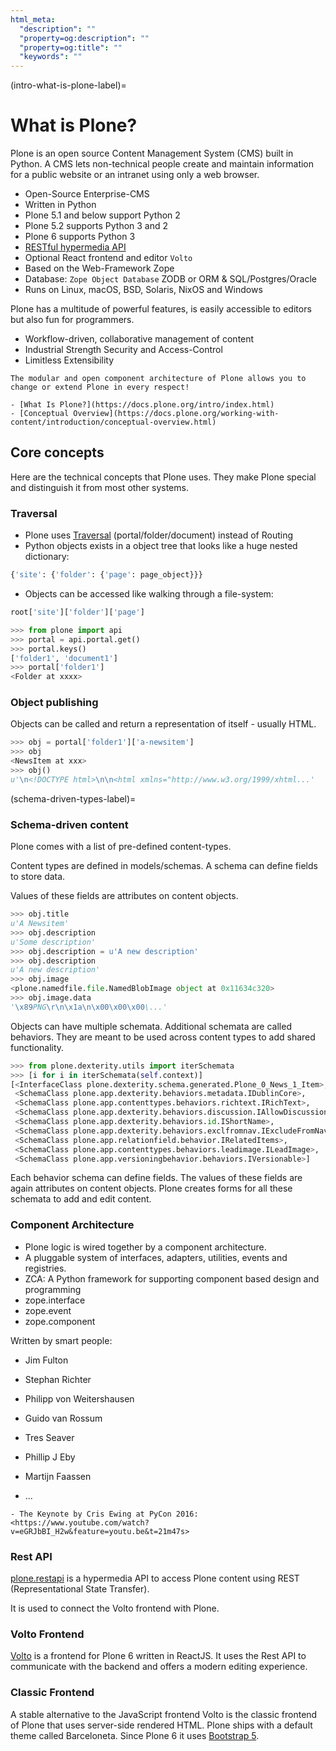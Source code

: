 ```yaml
---
html_meta:
  "description": ""
  "property=og:description": ""
  "property=og:title": ""
  "keywords": ""
---
```


(intro-what-is-plone-label)=

# What is Plone?

Plone is an open source Content Management System (CMS) built in Python. A CMS lets non-technical people create and maintain information for a public website or an intranet using only a web browser.

- Open-Source Enterprise-CMS
- Written in Python
- Plone 5.1 and below support Python 2
- Plone 5.2 supports Python 3 and 2
- Plone 6 supports Python 3
- [RESTful hypermedia API](https://plonerestapi.readthedocs.io/en/latest//)
- Optional React frontend and editor `Volto`
- Based on the Web-Framework Zope
- Database: `Zope Object Database` ZODB or ORM & SQL/Postgres/Oracle
- Runs on Linux, macOS, BSD, Solaris, NixOS and Windows

Plone has a multitude of powerful features, is easily accessible to editors but also fun for programmers.

- Workflow-driven, collaborative management of content
- Industrial Strength Security and Access-Control
- Limitless Extensibility

```{note}
The modular and open component architecture of Plone allows you to change or extend Plone in every respect!
```

```{seealso}
- [What Is Plone?](https://docs.plone.org/intro/index.html)
- [Conceptual Overview](https://docs.plone.org/working-with-content/introduction/conceptual-overview.html)
```

## Core concepts

Here are the technical concepts that Plone uses.
They make Plone special and distinguish it from most other systems.

### Traversal

- Plone uses [Traversal](https://docs.plone.org/develop/plone/serving/traversing.html) (portal/folder/document) instead of Routing
- Python objects exists in a object tree that looks like a huge nested dictionary:

```python
{'site': {'folder': {'page': page_object}}}
```

- Objects can be accessed like walking through a file-system:

```python
root['site']['folder']['page']
```

```python
>>> from plone import api
>>> portal = api.portal.get()
>>> portal.keys()
['folder1', 'document1']
>>> portal['folder1']
<Folder at xxxx>
```

### Object publishing

Objects can be called and return a representation of itself - usually HTML.

```python
>>> obj = portal['folder1']['a-newsitem']
>>> obj
<NewsItem at xxx>
>>> obj()
u'\n<!DOCTYPE html>\n\n<html xmlns="http://www.w3.org/1999/xhtml...'
```

(schema-driven-types-label)=

### Schema-driven content

Plone comes with a list of pre-defined content-types.

Content types are defined in models/schemas. A schema can define fields to store data.

Values of these fields are attributes on content objects.

```python
>>> obj.title
u'A Newsitem'
>>> obj.description
u'Some description'
>>> obj.description = u'A new description'
>>> obj.description
u'A new description'
>>> obj.image
<plone.namedfile.file.NamedBlobImage object at 0x11634c320>
>>> obj.image.data
'\x89PNG\r\n\x1a\n\x00\x00\x00\...'
```

Objects can have multiple schemata.
Additional schemata are called behaviors.
They are meant to be used across content types to add shared functionality.

```python
>>> from plone.dexterity.utils import iterSchemata
>>> [i for i in iterSchemata(self.context)]
[<InterfaceClass plone.dexterity.schema.generated.Plone_0_News_1_Item>,
 <SchemaClass plone.app.dexterity.behaviors.metadata.IDublinCore>,
 <SchemaClass plone.app.contenttypes.behaviors.richtext.IRichText>,
 <SchemaClass plone.app.dexterity.behaviors.discussion.IAllowDiscussion>,
 <SchemaClass plone.app.dexterity.behaviors.id.IShortName>,
 <SchemaClass plone.app.dexterity.behaviors.exclfromnav.IExcludeFromNavigation>,
 <SchemaClass plone.app.relationfield.behavior.IRelatedItems>,
 <SchemaClass plone.app.contenttypes.behaviors.leadimage.ILeadImage>,
 <SchemaClass plone.app.versioningbehavior.behaviors.IVersionable>]
```

Each behavior schema can define fields.
The values of these fields are again attributes on content objects.
Plone creates forms for all these schemata to add and edit content.

### Component Architecture

- Plone logic is wired together by a component architecture.
- A pluggable system of interfaces, adapters, utilities, events and registries.
- ZCA: A Python framework for supporting component based design and programming
- zope.interface
- zope.event
- zope.component

Written by smart people:

- Jim Fulton

- Stephan Richter

- Philipp von Weitershausen

- Guido van Rossum

- Tres Seaver

- Phillip J Eby

- Martijn Faassen

- ...

```{seealso}
- The Keynote by Cris Ewing at PyCon 2016: <https://www.youtube.com/watch?v=eGRJbBI_H2w&feature=youtu.be&t=21m47s>
```

### Rest API

[plone.restapi](https://plonerestapi.readthedocs.io/en/latest/)
is a hypermedia API to access Plone content using REST (Representational State Transfer).

It is used to connect the Volto frontend with Plone.

### Volto Frontend

[Volto](https://github.com/plone/volto) is a frontend for Plone 6 written in ReactJS. It uses the Rest API to communicate with the backend and offers a modern editing experience.

### Classic Frontend

A stable alternative to the JavaScript frontend Volto is the classic frontend of Plone that uses server-side rendered HTML.
Plone ships with a default theme called Barceloneta.
Since Plone 6 it uses [Bootstrap 5](https://getbootstrap.com/).
